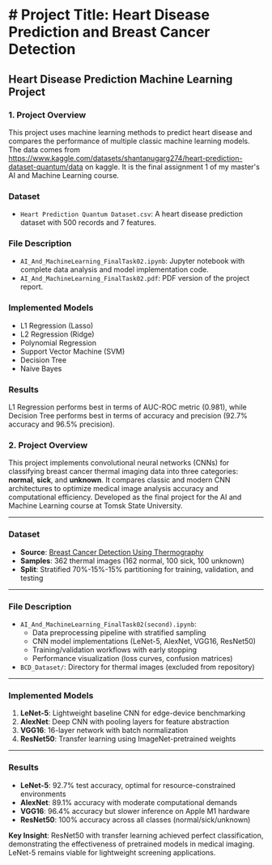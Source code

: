 # # Project Title: Heart Disease Prediction and Breast Cancer Detection

## Heart Disease Prediction Machine Learning Project

### 1. Project Overview
This project uses machine learning methods to predict heart disease and compares the performance of multiple classic machine learning models. The data comes from https://www.kaggle.com/datasets/shantanugarg274/heart-prediction-dataset-quantum/data on kaggle. It is the final assignment 1 of my master's AI and Machine Learning course.

### Dataset
- `Heart Prediction Quantum Dataset.csv`: A heart disease prediction dataset with 500 records and 7 features.

### File Description
- `AI_And_MachineLearning_FinalTask02.ipynb`: Jupyter notebook with complete data analysis and model implementation code.
- `AI_And_MachineLearning_FinalTask02.pdf`: PDF version of the project report.

### Implemented Models
- L1 Regression (Lasso)
- L2 Regression (Ridge)
- Polynomial Regression
- Support Vector Machine (SVM)
- Decision Tree
- Naive Bayes

### Results
L1 Regression performs best in terms of AUC-ROC metric (0.981), while Decision Tree performs best in terms of accuracy and precision (92.7% accuracy and 96.5% precision).

### 2. Project Overview  
This project implements convolutional neural networks (CNNs) for classifying breast cancer thermal imaging data into three categories: **normal**, **sick**, and **unknown**. It compares classic and modern CNN architectures to optimize medical image analysis accuracy and computational efficiency. Developed as the final project for the AI and Machine Learning course at Tomsk State University.

---

### Dataset  
- **Source**: [Breast Cancer Detection Using Thermography](https://www.kaggle.com/datasets/thilak02/breast-cancer-detection-using-thermography/data)  
- **Samples**: 362 thermal images (162 normal, 100 sick, 100 unknown)  
- **Split**: Stratified 70%-15%-15% partitioning for training, validation, and testing  

---

### File Description  
- `AI_And_MachineLearning_FinalTask02(second).ipynb`:  
  - Data preprocessing pipeline with stratified sampling  
  - CNN model implementations (LeNet-5, AlexNet, VGG16, ResNet50)  
  - Training/validation workflows with early stopping  
  - Performance visualization (loss curves, confusion matrices)  
- `BCD_Dataset/`: Directory for thermal images (excluded from repository)  

---

### Implemented Models  
1. **LeNet-5**: Lightweight baseline CNN for edge-device benchmarking  
2. **AlexNet**: Deep CNN with pooling layers for feature abstraction  
3. **VGG16**: 16-layer network with batch normalization  
4. **ResNet50**: Transfer learning using ImageNet-pretrained weights  

---

### Results  
- **LeNet-5**: 92.7% test accuracy, optimal for resource-constrained environments  
- **AlexNet**: 89.1% accuracy with moderate computational demands  
- **VGG16**: 96.4% accuracy but slower inference on Apple M1 hardware  
- **ResNet50**: 100% accuracy across all classes (normal/sick/unknown)  

**Key Insight**: ResNet50 with transfer learning achieved perfect classification, demonstrating the effectiveness of pretrained models in medical imaging. LeNet-5 remains viable for lightweight screening applications.  